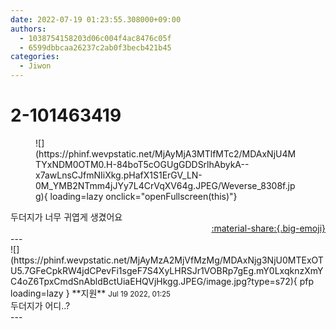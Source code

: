 ```yaml
---
date: 2022-07-19 01:23:55.308000+09:00
authors:
  - 1038754158203d06c004f4ac8476c05f
  - 6599dbbcaa26237c2ab0f3becb421b45
categories:
  - Jiwon
---
```


# 2-101463419

<div class="post-container" markdown="1">
<div class="content-container md-sidebar__scrollwrap" markdown="1">


<figure markdown="1">
![](https://phinf.wevpstatic.net/MjAyMjA3MTlfMTc2/MDAxNjU4MTYxNDM0OTM0.H-84boT5cOGUgGDDSrlhAbykA--x7awLnsCJfmNIiXkg.pHafX1S1ErGV_LN-0M_YMB2NTmm4jJYy7L4CrVqXV64g.JPEG/Weverse_8308f.jpg){ loading=lazy onclick="openFullscreen(this)"}
</figure>
두더지가 너무 귀엽게 생겼어요

</div>
</div>

<div style="text-align: right;" markdown="1">
<a href="https://weverse.io/fromis9/fanpost/2-101463419" style="text-align: right;">:material-share:{.big-emoji}</a>
</div>
---

<div class="comments-container md-sidebar__scrollwrap" markdown="1">
<div class="comment" markdown="1">
<div class='id-container' markdown="1">
![](https://phinf.wevpstatic.net/MjAyMzA2MjVfMzMg/MDAxNjg3NjU0MTExOTU5.7GFeCpkRW4jdCPevFi1sgeF7S4XyLHRSJr1VOBRp7gEg.mY0LxqknzXmYC4oZ6TpxCmdSnAbldBctUiaEHQVjHkgg.JPEG/image.jpg?type=s72){ pfp loading=lazy }
**<span class="artist">지원</span>** <small>Jul 19 2022, 01:25</small><br>
</div>
<div class='comment-body' markdown="1">
두더지가 어디..?
</div>
</div>
</div>
---
